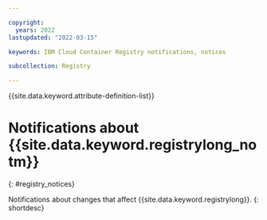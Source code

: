 ```yaml
---

copyright:
  years: 2022
lastupdated: "2022-03-15"

keywords: IBM Cloud Container Registry notifications, notices

subcollection: Registry

---
```


{{site.data.keyword.attribute-definition-list}}

# Notifications about {{site.data.keyword.registrylong_notm}}
{: #registry_notices}

Notifications about changes that affect {{site.data.keyword.registrylong}}.
{: shortdesc}


